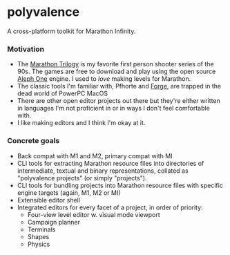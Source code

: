 # polyvalence
A cross-platform toolkit for Marathon Infinity.

### Motivation
* The [Marathon Trilogy](http://trilogyrelease.bungie.org/) is my favorite first person shooter series of the 90s. The games are free to download and play using the open source [Aleph One](https://github.com/Aleph-One-Marathon/alephone) engine. I used to *love* making levels for Marathon.
* The classic tools I'm familiar with, Pfhorte and [Forge](https://www.youtube.com/watch?v=E8yqfvNc0HM), are trapped in the dead world of PowerPC MacOS
* There are other open editor projects out there but they're either written in languages I'm not proficient in or in ways I don't feel comfortable with. 
* I like making editors and I think I'm okay at it.

### Concrete goals
* Back compat with M1 and M2, primary compat with MI
* CLI tools for extracting Marathon resource files into directories of intermediate, textual and binary representations, collated as "polyvalence projects" (or simply "projects").
* CLI tools for bundling projects into Marathon resource files with specific engine targets (again, M1, M2 or MI)
* Extensible editor shell
* Integrated editors for every facet of a project, in order of priority: 
    * Four-view level editor w. visual mode viewport
    * Campaign planner
    * Terminals
    * Shapes
    * Physics